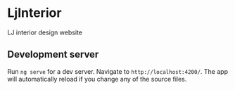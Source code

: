# LjInterior

LJ interior design website

## Development server

Run `ng serve` for a dev server. Navigate to `http://localhost:4200/`. The app will automatically reload if you change any of the source files.


